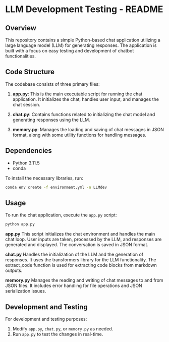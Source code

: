 # LLM Development Testing - README

## Overview
This repository contains a simple Python-based chat application utilizing a large language model (LLM) for generating responses. The application is built with a focus on easy testing and development of chatbot functionalities.

## Code Structure
The codebase consists of three primary files:

1. **app.py**: This is the main executable script for running the chat application. It initializes the chat, handles user input, and manages the chat session.

2. **chat.py**: Contains functions related to initializing the chat model and generating responses using the LLM.

3. **memory.py**: Manages the loading and saving of chat messages in JSON format, along with some utility functions for handling messages.

## Dependencies
- Python 3.11.5
- conda

To install the necessary libraries, run:
```bash
conda env create -f environment.yml -n LLMdev
```

## Usage
To run the chat application, execute the `app.py` script:
```bash
python app.py
```
**app.py**
This script initializes the chat environment and handles the main chat loop. User inputs are taken, processed by the LLM, and responses are generated and displayed. The conversation is saved in JSON format.

**chat.py**
Handles the initialization of the LLM and the generation of responses. It uses the transformers library for the LLM functionality. The extract_code function is used for extracting code blocks from markdown outputs.

**memory.py**
Manages the reading and writing of chat messages to and from JSON files. It includes error handling for file operations and JSON serialization issues.

## Development and Testing

For development and testing purposes:

1. Modify `app.py`, `chat.py`, or `memory.py` as needed.
2. Run `app.py` to test the changes in real-time.
